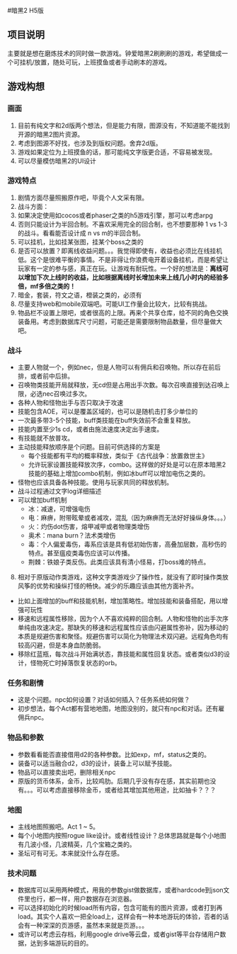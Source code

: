 #暗黑2 H5版

## 项目说明

主要就是想在磨炼技术的同时做一款游戏。钟爱暗黑2刷刷刷的游戏，希望做成一个可挂机/放置，随处可玩，上班摸鱼或者手动刷本的游戏。

## 游戏构想

### 画面

1. 目前有纯文字和2d版两个想法，但是能力有限，图源没有，不知道能不能找到开源的暗黑2图片资源。
  1. 考虑到图源不好找，也涉及到版权问题。舍弃2d版。
  2. 游戏如果定位为上班摸鱼的话，那可能纯文字版更合适，不容易被发现。
2. 可以尽量模仿暗黑2的UI设计

### 游戏特点

1. 剧情方面尽量照搬原作吧，毕竟个人文采有限。
2. 战斗方面：
  1. 如果决定使用如cocos或者phaser之类的h5游戏引擎，那可以考虑arpg
  2. 否则只能设计为半回合制。不喜欢采用完全的回合制，也不想要那种 1 vs 1-3 的战斗。看看能否设计成 n vs m的半回合制。
3. 可以挂机，比如挂某张图，挂某个boss之类的
4. 是否可以放置？即离线收益问题。。。我觉得即使有，收益也必须比在线挂机低。这个是很难平衡的事情。不是非得让你浪费电开着设备挂机，而是希望让玩家有一定的参与感，真正在玩。让游戏有耐玩性。一个好的想法是：**离线可以增加下次上线时的收益，比如根据离线时长增加未来上线几小时内的经验多倍，mf多倍之类的！**
5. 暗金，套装，符文之语，橙装之类的，必须有
6. 尽量支持web和mobile双端吧。可能UI工作量会比较大，比较有挑战。
7. 物品栏不设置上限吧，或者很高的上限。再来个共享仓库，给不同的角色交换装备用。考虑到数据库尺寸问题，可能还是需要限制物品数量，但尽量做大吧。

### 战斗
* 主要人物就一个，例如nec，但是人物可以有佣兵和召唤物。所以存在前后排，或者前中后排。
* 召唤物类技能开局就释放，无cd但是占用出手次数。每次召唤直接到达召唤上限，必选nec召唤过多次。
* 各种人物和怪物出手与否只取决于攻速
* 技能包含AOE，可以是覆盖区域的，也可以是随机击打多少单位的
* 一次最多带3-5个技能，buff类技能在buff失效前不会重复释放。
* 技能内置至少1s cd，或者由施法速度决定出手速度。
* 有技能就不放普攻。
* 主动技能释放顺序是个问题。目前可供选择的方案是
  * 每个技能都有平均的概率释放，类似于《古代战争：放置救世主》
  * 允许玩家设置技能释放次序，combo。这样做的好处是可以在原本暗黑2技能的基础上增加combo机制，例如冰buff可以增加电伤之类的。
* 怪物也应该具备各种技能。使用与玩家共同的释放机制。
* 战斗过程通过文字log详细描述
* 可以增加buff机制
  * 冰：减速，可增强电伤
  * 电：麻痹，附带眩晕或者减攻，混乱（因为麻痹而无法好好操纵身体。。。）
  * 火：灼伤dot伤害，熔甲减甲或者物理类增伤
  * 奥术：mana burn？法术类增伤
  * 毒：个人偏爱毒伤，毒系应该是具有低初始伤害，高叠加层数，高秒伤的特点。甚至瘟疫类毒伤应该可以传播。
  * 荆棘：铁娘子类反伤。此类应该具有清小怪易，打boss难的特点。
8. 相对于原版动作类游戏，这种文字类游戏少了操作性，就没有了即时操作类放风筝的优势和操纵打怪的畅快。减少的乐趣应该由其他方面补齐。
  * 比如上面增加的buff和技能机制，增加策略性。增加技能和装备搭配，用以增强可玩性
  * 移速和远程属性移除，因为个人不喜欢纯粹的回合制。人物和怪物的出手次序单纯由攻速决定。那缺失的移速和远程属性应该由闪避属性弥补，因为移动的本质是规避伤害和聚怪。规避伤害可以简化为物理法术双闪避。远程角色均有较高闪避，但是本身血防脆弱。
* 移除红蓝瓶，每次战斗开始满状态，靠技能和属性回复状态。或者类似d3的设计，怪物死亡时掉落恢复状态的orb。

### 任务和剧情
* 这是个问题。npc如何设置？对话如何插入？任务系统如何做？
* 初步想法，每个Act都有营地地图，地图没别的，就只有npc和对话。还有雇佣兵npc。

### 物品和参数

* 参数看看能否直接借用d2的各种参数。比如exp，mf，status之类的。
* 装备可以适当融合d2，d3的设计，装备上可以赋予技能。
* 物品可以直接卖出吧，删除相关npc
* 原版的货币体系，金币，比较鸡肋。后期几乎没有存在感，其实前期也没有。。。可以考虑直接移除金币，或者给其增加其他用途，比如抽卡？？？

### 地图

* 主线地图照搬吧。Act 1 ~ 5。
* 每个小地图内按照rogue like设计。或者线性设计？总体思路就是每个小地图有几波小怪，几波精英，几个宝箱之类的。
* 圣坛可有可无。本来就没什么存在感。


### 技术问题

* 数据库可以采用两种模式，用我的参数gist做数据库，或者hardcode到json文件里也行，都一样，用户数据存在浏览器。
* 可以选择初始化的时候load所有内容，包含可能有的图片资源，或者打到再load。其实个人喜欢一把全load上，这样会有一种本地游玩的体验，否者的话会有一种深深的页游感，虽然本来就是页游。。。
* 或许可以考虑云存档，利用google drive等云盘，或者gist等平台存储用户数据，达到多端游玩的目的。
